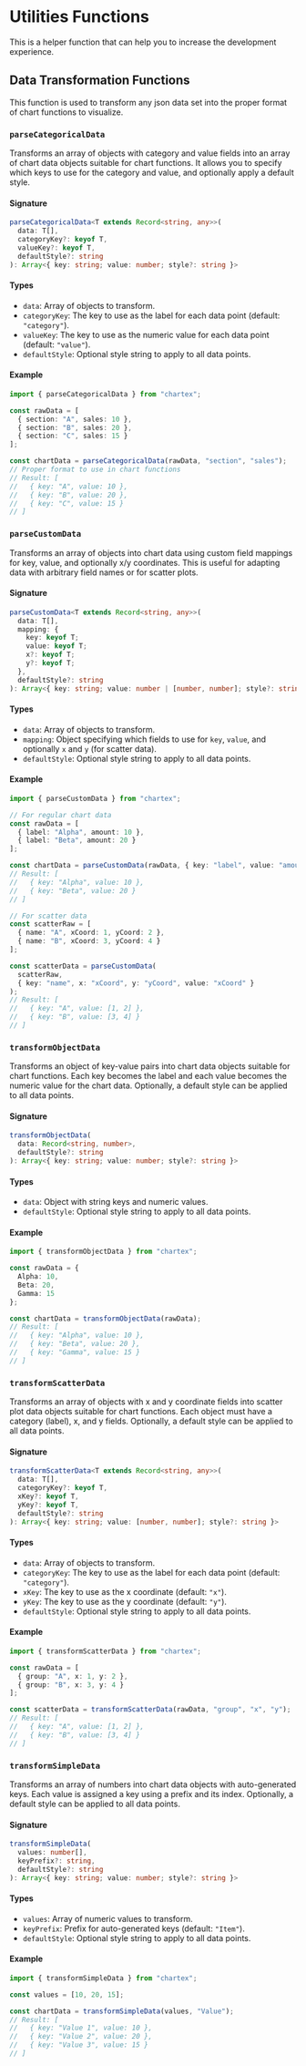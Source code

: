 # Utilities Functions

This is a helper function that can help you to increase the development experience.

## Data Transformation Functions

This function is used to transform any json data set into the proper  format of chart functions to visualize.

### `parseCategoricalData`

Transforms an array of objects with category and value fields into an array of chart data objects suitable for chart functions. It allows you to specify which keys to use for the category and value, and optionally apply a default style.

#### Signature

```ts
parseCategoricalData<T extends Record<string, any>>(
  data: T[],
  categoryKey?: keyof T,
  valueKey?: keyof T,
  defaultStyle?: string
): Array<{ key: string; value: number; style?: string }>
```

#### Types

- `data`: Array of objects to transform.
- `categoryKey`: The key to use as the label for each data point (default: `"category"`).
- `valueKey`: The key to use as the numeric value for each data point (default: `"value"`).
- `defaultStyle`: Optional style string to apply to all data points.

#### Example

```ts
import { parseCategoricalData } from "chartex";

const rawData = [
  { section: "A", sales: 10 },
  { section: "B", sales: 20 },
  { section: "C", sales: 15 }
];

const chartData = parseCategoricalData(rawData, "section", "sales");
// Proper format to use in chart functions
// Result: [
//   { key: "A", value: 10 },
//   { key: "B", value: 20 },
//   { key: "C", value: 15 }
// ]
```

### `parseCustomData`

Transforms an array of objects into chart data using custom field mappings for key, value, and optionally x/y coordinates. This is useful for adapting data with arbitrary field names or for scatter plots.

#### Signature

```ts
parseCustomData<T extends Record<string, any>>(
  data: T[],
  mapping: {
    key: keyof T;
    value: keyof T;
    x?: keyof T;
    y?: keyof T;
  },
  defaultStyle?: string
): Array<{ key: string; value: number | [number, number]; style?: string }>
```

#### Types

- `data`: Array of objects to transform.
- `mapping`: Object specifying which fields to use for `key`, `value`, and optionally `x` and `y` (for scatter data).
- `defaultStyle`: Optional style string to apply to all data points.

#### Example

```ts
import { parseCustomData } from "chartex";

// For regular chart data
const rawData = [
  { label: "Alpha", amount: 10 },
  { label: "Beta", amount: 20 }
];

const chartData = parseCustomData(rawData, { key: "label", value: "amount" });
// Result: [
//   { key: "Alpha", value: 10 },
//   { key: "Beta", value: 20 }
// ]

// For scatter data
const scatterRaw = [
  { name: "A", xCoord: 1, yCoord: 2 },
  { name: "B", xCoord: 3, yCoord: 4 }
];

const scatterData = parseCustomData(
  scatterRaw,
  { key: "name", x: "xCoord", y: "yCoord", value: "xCoord" }
);
// Result: [
//   { key: "A", value: [1, 2] },
//   { key: "B", value: [3, 4] }
// ]
```

### `transformObjectData`

Transforms an object of key-value pairs into chart data objects suitable for chart functions. Each key becomes the label and each value becomes the numeric value for the chart data. Optionally, a default style can be applied to all data points.

#### Signature

```ts
transformObjectData(
  data: Record<string, number>,
  defaultStyle?: string
): Array<{ key: string; value: number; style?: string }>
```

#### Types

- `data`: Object with string keys and numeric values.
- `defaultStyle`: Optional style string to apply to all data points.

#### Example

```ts
import { transformObjectData } from "chartex";

const rawData = {
  Alpha: 10,
  Beta: 20,
  Gamma: 15
};

const chartData = transformObjectData(rawData);
// Result: [
//   { key: "Alpha", value: 10 },
//   { key: "Beta", value: 20 },
//   { key: "Gamma", value: 15 }
// ]
```

### `transformScatterData`

Transforms an array of objects with x and y coordinate fields into scatter plot data objects suitable for chart functions. Each object must have a category (label), x, and y fields. Optionally, a default style can be applied to all data points.

#### Signature

```ts
transformScatterData<T extends Record<string, any>>(
  data: T[],
  categoryKey?: keyof T,
  xKey?: keyof T,
  yKey?: keyof T,
  defaultStyle?: string
): Array<{ key: string; value: [number, number]; style?: string }>
```

#### Types

- `data`: Array of objects to transform.
- `categoryKey`: The key to use as the label for each data point (default: `"category"`).
- `xKey`: The key to use as the x coordinate (default: `"x"`).
- `yKey`: The key to use as the y coordinate (default: `"y"`).
- `defaultStyle`: Optional style string to apply to all data points.

#### Example

```ts
import { transformScatterData } from "chartex";

const rawData = [
  { group: "A", x: 1, y: 2 },
  { group: "B", x: 3, y: 4 }
];

const scatterData = transformScatterData(rawData, "group", "x", "y");
// Result: [
//   { key: "A", value: [1, 2] },
//   { key: "B", value: [3, 4] }
// ]
```

### `transformSimpleData`

Transforms an array of numbers into chart data objects with auto-generated keys. Each value is assigned a key using a prefix and its index. Optionally, a default style can be applied to all data points.

#### Signature

```ts
transformSimpleData(
  values: number[],
  keyPrefix?: string,
  defaultStyle?: string
): Array<{ key: string; value: number; style?: string }>
```

#### Types

- `values`: Array of numeric values to transform.
- `keyPrefix`: Prefix for auto-generated keys (default: `"Item"`).
- `defaultStyle`: Optional style string to apply to all data points.

#### Example

```ts
import { transformSimpleData } from "chartex";

const values = [10, 20, 15];

const chartData = transformSimpleData(values, "Value");
// Result: [
//   { key: "Value 1", value: 10 },
//   { key: "Value 2", value: 20 },
//   { key: "Value 3", value: 15 }
// ]
```
